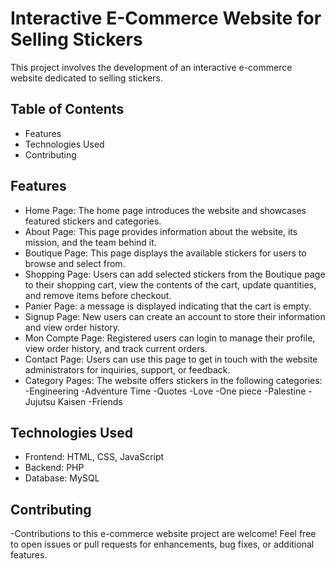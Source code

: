 # Interactive E-Commerce Website for Selling Stickers

This project involves the development of an interactive e-commerce website dedicated to selling stickers. 
## Table of Contents
- Features
- Technologies Used
- Contributing

## Features
- Home Page: The home page introduces the website and showcases featured stickers and categories.
- About Page: This page provides information about the website, its mission, and the team behind it.
- Boutique Page: This page displays the available stickers for users to browse and select from.
- Shopping Page: Users can add selected stickers from the Boutique page to their shopping cart, view the contents of the cart, update quantities, and remove items before checkout.
- Panier Page: a message is displayed indicating that the cart is empty.
- Signup Page: New users can create an account to store their information and view order history.
- Mon Compte Page: Registered users can login to manage their profile, view order history, and track current orders.
- Contact Page: Users can use this page to get in touch with the website administrators for inquiries, support, or feedback.
- Category Pages: The website offers stickers in the following categories:
       -Engineering
       -Adventure Time
       -Quotes
       -Love
       -One piece
       -Palestine
       -Jujutsu Kaisen
       -Friends
## Technologies Used
  - Frontend: HTML, CSS, JavaScript
  - Backend: PHP
  - Database: MySQL
## Contributing
-Contributions to this e-commerce website project are welcome! Feel free to open issues or pull requests for enhancements, bug fixes, or additional features.

